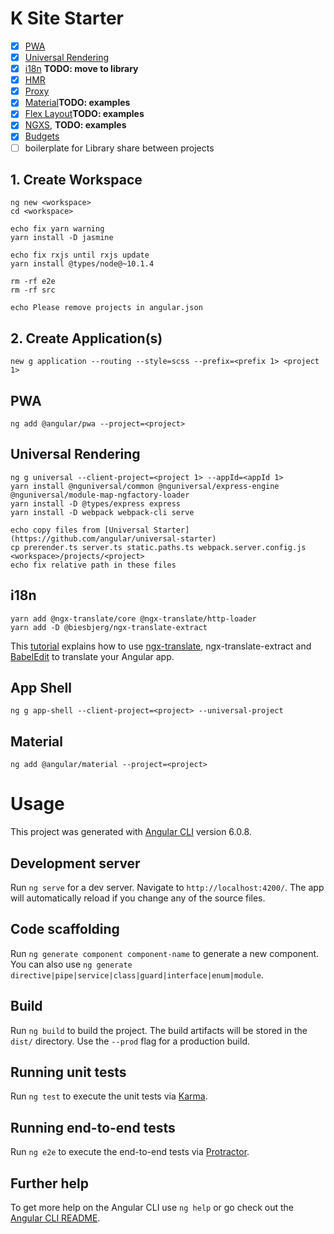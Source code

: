 # K Site Starter

- [x] [PWA](https://blog.angulartraining.com/progressive-web-apps-for-angular-6-and-beyond-f7e4b9a2f9fa)
- [x] [Universal Rendering](https://github.com/angular/angular-cli/wiki/stories-universal-rendering)
- [x] [i18n](http://www.ngx-translate.com/) **TODO: move to library**
- [x] [HMR](https://github.com/angular/angular-cli/wiki/stories-configure-hmr)
- [x] [Proxy](https://github.com/angular/angular-cli/wiki/stories-proxy)
- [x] [Material](https://github.com/angular/material2)**TODO: examples**
- [x] [Flex Layout](https://github.com/angular/flex-layout)**TODO: examples**
- [x] [NGXS](https://github.com/ngxs/store), **TODO: examples**
- [x] [Budgets](https://github.com/angular/angular-cli/wiki/stories-budgets)
- [ ] boilerplate for Library share between projects

## 1. Create Workspace

```
ng new <workspace>
cd <workspace>

echo fix yarn warning
yarn install -D jasmine

echo fix rxjs until rxjs update
yarn install @types/node@~10.1.4

rm -rf e2e
rm -rf src

echo Please remove projects in angular.json

```

## 2. Create Application(s)

```
new g application --routing --style=scss --prefix=<prefix 1> <project 1>

```

## PWA

```
ng add @angular/pwa --project=<project>
```

## Universal Rendering

```
ng g universal --client-project=<project 1> --appId=<appId 1>
yarn install @nguniversal/common @nguniversal/express-engine @nguniversal/module-map-ngfactory-loader
yarn install -D @types/express express 
yarn install -D webpack webpack-cli serve

echo copy files from [Universal Starter](https://github.com/angular/universal-starter)
cp prerender.ts server.ts static.paths.ts webpack.server.config.js <workspace>/projects/<project>
echo fix relative path in these files  
```

## i18n
```
yarn add @ngx-translate/core @ngx-translate/http-loader
yarn add -D @biesbjerg/ngx-translate-extract
```
This [tutorial](https://www.codeandweb.com/babeledit/tutorials/how-to-translate-your-angular-app-with-ngx-translate) explains how to use [ngx-translate](http://www.ngx-translate.com/), ngx-translate-extract and [BabelEdit](https://www.codeandweb.com/babeledit) to translate your Angular app.

## App Shell

```
ng g app-shell --client-project=<project> --universal-project
```

## Material

```
ng add @angular/material --project=<project>
```

# Usage

This project was generated with [Angular CLI](https://github.com/angular/angular-cli) version 6.0.8.

## Development server

Run `ng serve` for a dev server. Navigate to `http://localhost:4200/`. The app will automatically reload if you change any of the source files.

## Code scaffolding

Run `ng generate component component-name` to generate a new component. You can also use `ng generate directive|pipe|service|class|guard|interface|enum|module`.

## Build

Run `ng build` to build the project. The build artifacts will be stored in the `dist/` directory. Use the `--prod` flag for a production build.

## Running unit tests

Run `ng test` to execute the unit tests via [Karma](https://karma-runner.github.io).

## Running end-to-end tests

Run `ng e2e` to execute the end-to-end tests via [Protractor](http://www.protractortest.org/).

## Further help

To get more help on the Angular CLI use `ng help` or go check out the [Angular CLI README](https://github.com/angular/angular-cli/blob/master/README.md).
